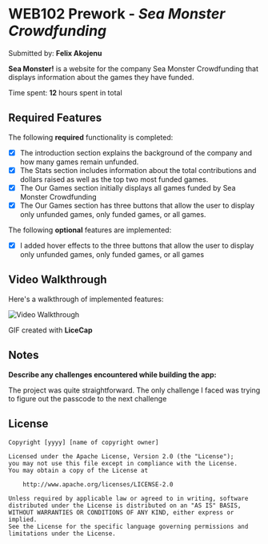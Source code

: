 # WEB102 Prework - *Sea Monster Crowdfunding*

Submitted by: **Felix Akojenu**

**Sea Monster!** is a website for the company Sea Monster Crowdfunding that displays information about the games they have funded.

Time spent: **12** hours spent in total

## Required Features

The following **required** functionality is completed:

* [x] The introduction section explains the background of the company and how many games remain unfunded.
* [x] The Stats section includes information about the total contributions and dollars raised as well as the top two most funded games.
* [x] The Our Games section initially displays all games funded by Sea Monster Crowdfunding
* [x] The Our Games section has three buttons that allow the user to display only unfunded games, only funded games, or all games.

The following **optional** features are implemented:

* [x] I added hover effects to the three buttons that allow the user to display only unfunded games, only funded games, or all games

## Video Walkthrough

Here's a walkthrough of implemented features:

<img src='https://media.giphy.com/media/v1.Y2lkPTc5MGI3NjExOXJnYmpzZzlqMzZpbWU0azVxa2FiZHhrbDBmcXMwYjcydzdlOGNoNiZlcD12MV9pbnRlcm5hbF9naWZfYnlfaWQmY3Q9Zw/FwAprtL4Q7epX5wqiY/giphy.gif' title='Video Walkthrough' width='' alt='Video Walkthrough' />


<!-- Replace this with whatever GIF tool you used! -->
GIF created with **LiceCap**
<!-- Recommended tools:
[Kap](https://getkap.co/) for macOS
[ScreenToGif](https://www.screentogif.com/) for Windows
[peek](https://github.com/phw/peek) for Linux. -->

## Notes

**Describe any challenges encountered while building the app:**

The project was quite straightforward. The only challenge I faced was trying to figure out the passcode to the next challenge


## License

    Copyright [yyyy] [name of copyright owner]

    Licensed under the Apache License, Version 2.0 (the "License");
    you may not use this file except in compliance with the License.
    You may obtain a copy of the License at

        http://www.apache.org/licenses/LICENSE-2.0

    Unless required by applicable law or agreed to in writing, software
    distributed under the License is distributed on an "AS IS" BASIS,
    WITHOUT WARRANTIES OR CONDITIONS OF ANY KIND, either express or implied.
    See the License for the specific language governing permissions and
    limitations under the License.
